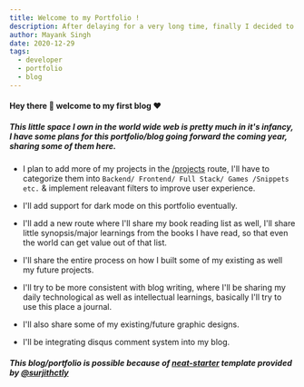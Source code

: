 ```yaml
---
title: Welcome to my Portfolio !
description: After delaying for a very long time, finally I decided to rework on my portfolio website, made sure that I integrate a blog space this time ❤
author: Mayank Singh
date: 2020-12-29
tags:
  - developer
  - portfolio
  - blog
---
```


#### Hey there 👋 welcome to my first blog ❤

##### This little space I own in the world wide web is pretty much in it's infancy, I have some plans for this portfolio/blog going forward the coming year, sharing some of them here.

- I plan to add more of my projects in the [/projects](/projects) route, I'll have to categorize them into `Backend/ Frontend/ Full Stack/ Games /Snippets etc.` & implement releavant filters to improve user experience. 

- I'll add support for dark mode on this portfolio eventually.

- I'll add a new route where I'll share my book reading list as well, I'll share little synopsis/major learnings from the books I have read, so that even the world can get value out of that list.

- I'll share the entire process on how I built some of my existing as well my future projects. 

- I'll try to be more consistent with blog writing, where I'll be sharing my daily technological as well as intellectual learnings, basically I'll try to use this place a journal.

- I'll also share some of my existing/future graphic designs.

- I'll be integrating disqus comment system into my blog. 


##### This blog/portfolio is possible because of [neat-starter](https://github.com/surjithctly/neat-starter) template provided by [@surjithctly](https://github.com/surjithctly)



